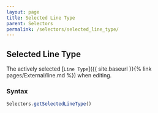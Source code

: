 ```yaml
---
layout: page
title: Selected Line Type
parent: Selectors
permalink: /selectors/selected_line_type/
---
```


## Selected Line Type

The actively selected [`Line Type`]({{ site.baseurl }}{% link pages/External/line.md %}) when editing.

### Syntax

```js
Selectors.getSelectedLineType()
```

